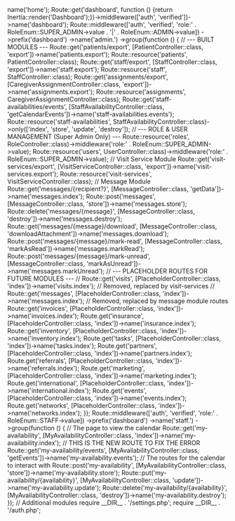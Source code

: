 <?php

use App\Enums\RoleEnum;
use App\Http\Controllers\Admin\CaregiverAssignmentController;
use App\Http\Controllers\Admin\PatientController;
use App\Http\Controllers\Admin\RoleController;
use App\Http\Controllers\Admin\StaffAvailabilityController;
use App\Http\Controllers\Admin\StaffController;
use App\Http\Controllers\Admin\UserController;
use App\Http\Controllers\Admin\VisitServiceController; // Added for Visit Services
use App\Http\Controllers\MessageController; // Added for Message Module
use App\Http\Controllers\PlaceholderController;
use App\Http\Controllers\Staff\MyAvailabilityController;
use Illuminate\Support\Facades\Route;
use Inertia\Inertia;

Route::get('/', function () {return Inertia::render('Welcome');})->name('home');
Route::get('dashboard', function () {return Inertia::render('Dashboard');})->middleware(['auth', 'verified'])->name('dashboard');

Route::middleware(['auth', 'verified', 'role:' . RoleEnum::SUPER_ADMIN->value . '|' . RoleEnum::ADMIN->value])
    ->prefix('dashboard')
    ->name('admin.')
    ->group(function () {
        // --- BUILT MODULES ---
        Route::get('patients/export', [PatientController::class, 'export'])->name('patients.export');
        Route::resource('patients', PatientController::class);

        Route::get('staff/export', [StaffController::class, 'export'])->name('staff.export');
        Route::resource('staff', StaffController::class);

        Route::get('assignments/export', [CaregiverAssignmentController::class, 'export'])->name('assignments.export');
        Route::resource('assignments', CaregiverAssignmentController::class);

        Route::get('staff-availabilities/events', [StaffAvailabilityController::class, 'getCalendarEvents'])->name('staff-availabilities.events');
        Route::resource('staff-availabilities', StaffAvailabilityController::class)->only(['index', 'store', 'update', 'destroy']);

        // --- ROLE & USER MANAGEMENT (Super Admin Only) ---
        Route::resource('roles', RoleController::class)->middleware('role:' . RoleEnum::SUPER_ADMIN->value);
        Route::resource('users', UserController::class)->middleware('role:' . RoleEnum::SUPER_ADMIN->value);

        // Visit Service Module
        Route::get('visit-services/export', [VisitServiceController::class, 'export'])->name('visit-services.export');
        Route::resource('visit-services', VisitServiceController::class);

        // Message Module
        Route::get('messages/{recipient?}', [MessageController::class, 'getData'])->name('messages.index');
        Route::post('messages', [MessageController::class, 'store'])->name('messages.store');
        Route::delete('messages/{message}', [MessageController::class, 'destroy'])->name('messages.destroy');
        Route::get('messages/{message}/download', [MessageController::class, 'downloadAttachment'])->name('messages.download');
        Route::post('messages/{message}/mark-read', [MessageController::class, 'markAsRead'])->name('messages.markRead');
        Route::post('messages/{message}/mark-unread', [MessageController::class, 'markAsUnread'])->name('messages.markUnread');

        // --- PLACEHOLDER ROUTES FOR FUTURE MODULES ---
        // Route::get('visits', [PlaceholderController::class, 'index'])->name('visits.index'); // Removed, replaced by visit-services
        // Route::get('messages', [PlaceholderController::class, 'index'])->name('messages.index'); // Removed, replaced by message module routes
        Route::get('invoices', [PlaceholderController::class, 'index'])->name('invoices.index');
        Route.get('insurance', [PlaceholderController::class, 'index'])->name('insurance.index');
        Route::get('inventory', [PlaceholderController::class, 'index'])->name('inventory.index');
        Route.get('tasks', [PlaceholderController::class, 'index'])->name('tasks.index');
        Route.get('partners', [PlaceholderController::class, 'index'])->name('partners.index');
        Route.get('referrals', [PlaceholderController::class, 'index'])->name('referrals.index');
        Route.get('marketing', [PlaceholderController::class, 'index'])->name('marketing.index');
        Route.get('international', [PlaceholderController::class, 'index'])->name('international.index');
        Route.get('events', [PlaceholderController::class, 'index'])->name('events.index');
        Route.get('networks', [PlaceholderController::class, 'index'])->name('networks.index');
    });

Route::middleware(['auth', 'verified', 'role:' . RoleEnum::STAFF->value])
    ->prefix('dashboard')
    ->name('staff.')
    ->group(function () {
        // The page to view the calendar
        Route::get('my-availability', [MyAvailabilityController::class, 'index'])->name('my-availability.index');
        
        // THIS IS THE NEW ROUTE TO FIX THE ERROR
        Route::get('my-availability/events', [MyAvailabilityController::class, 'getEvents'])->name('my-availability.events');

        // The routes for the calendar to interact with
        Route::post('my-availability', [MyAvailabilityController::class, 'store'])->name('my-availability.store');
        Route::put('my-availability/{availability}', [MyAvailabilityController::class, 'update'])->name('my-availability.update');
        Route::delete('my-availability/{availability}', [MyAvailabilityController::class, 'destroy'])->name('my-availability.destroy');
    });
// Additional modules
require __DIR__ . '/settings.php';
require __DIR__ . '/auth.php';
